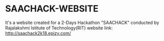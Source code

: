 # SAACHACK-WEBSITE


It's a website created for a 2-Days Hackathon "SAACHACK" conducted by Rajalakshmi Istitute of Technology(RIT)
website link: http://saachack2k18.epizy.com/

